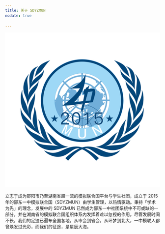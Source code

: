 ```yaml
---
title: 关于 SDYZMUN
nodate: true

---
```


![](/res/mun-logo.png)

立志于成为邵阳市乃至湖南省超一流的模拟联合国平台与学生社团，成立于 2015 年的邵东一中模拟联合国（SDYZMUN）由学生管理，以热情驱动。秉持「学术为先」的理念，发展中的 SDYZMUN 已然成为邵东一中社团系统中不可或缺的一部分，并在湖南省的模拟联合国组织体系内发挥着难以忽视的作用。尽管发展时间不长，我们的足迹已遍布全国各地。从市会到省会，从环梦到北大，一中模联人都曾焕发过光彩，而我们的征途，是星辰大海。